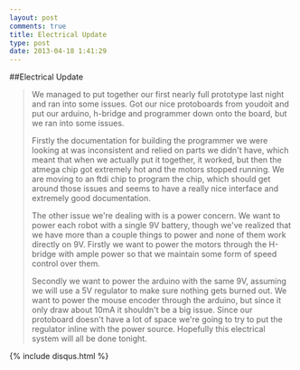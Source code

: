 ```yaml
---
layout: post
comments: true
title: Electrical Update
type: post
date: 2013-04-18 1:41:29
---
```


##Electrical Update

>We managed to put together our first nearly full prototype last night and ran into some issues. Got our nice protoboards from youdoit and put our arduino, h-bridge and programmer down onto the board, but we ran into some issues. 
>
>Firstly the documentation for building the programmer we were looking at was inconsistent and relied on parts we didn't have, which meant that when we actually put it together, it worked, but then the atmega chip got extremely hot and the motors stopped running. We are moving to an ftdi chip to program the chip, which should get around those issues and seems to have a really nice interface and extremely good documentation.
>
>The other issue we're dealing with is a power concern. We want to power each robot with a single 9V battery, though we've realized that we have more than a couple things to power and none of them work directly on 9V. Firstly we want to power the motors through the H-bridge with ample power so that we maintain some form of speed control over them.
>
>Secondly we want to power the arduino with the same 9V, assuming we will use a 5V regulator to make sure nothing gets burned out. We want to power the mouse encoder through the arduino, but since it only draw about 10mA it shouldn't be a big issue. Since our protoboard doesn't have a lot of space we're going to try to put the regulator inline with the power source. Hopefully this electrical system will all be done tonight.

{% include disqus.html %}
